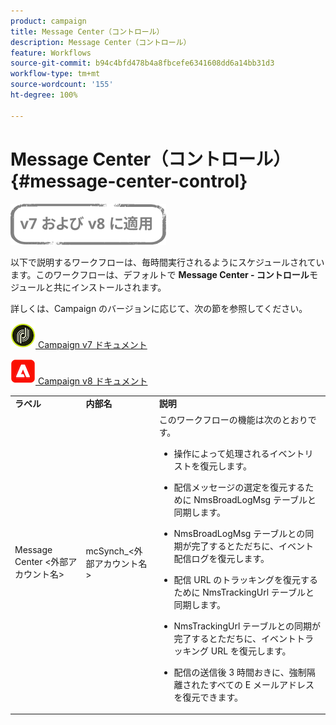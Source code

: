 ```yaml
---
product: campaign
title: Message Center（コントロール）
description: Message Center（コントロール）
feature: Workflows
source-git-commit: b94c4bfd478b4a8fbcefe6341608dd6a14bb31d3
workflow-type: tm+mt
source-wordcount: '155'
ht-degree: 100%

---
```



# Message Center（コントロール）{#message-center-control}

![](../../assets/common.svg)

以下で説明するワークフローは、毎時間実行されるようにスケジュールされています。このワークフローは、デフォルトで **Message Center - コントロール**&#x200B;モジュールと共にインストールされます。


詳しくは、Campaign のバージョンに応じて、次の節を参照してください。

![](assets/do-not-localize/v7.jpeg)[  Campaign v7 ドキュメント](../../message-center/using/about-transactional-messaging.md)

![](assets/do-not-localize/v8.png)[  Campaign v8 ドキュメント](https://experienceleague.adobe.com/docs/campaign/campaign-v8/send/transactional.html?lang=ja)


<table> 
 <tbody> 
  <tr> 
   <td> <strong>ラベル</strong><br /> </td> 
   <td> <strong>内部名</strong><br /> </td> 
   <td> <strong>説明</strong><br /> </td> 
  </tr> 
  <tr> 
   <td> Message Center &lt;外部アカウント名&gt;<br /> </td> 
   <td> mcSynch_&lt;外部アカウント名&gt;<br /> </td> 
   <td> このワークフローの機能は次のとおりです。<br /> 
    <ul> 
     <li> <p>操作によって処理されるイベントリストを復元します。</p> </li> 
     <li> <p>配信メッセージの選定を復元するために NmsBroadLogMsg テーブルと同期します。</p> </li> 
     <li> <p>NmsBroadLogMsg テーブルとの同期が完了するとただちに、イベント配信ログを復元します。</p> </li> 
     <li> <p>配信 URL のトラッキングを復元するために NmsTrackingUrl テーブルと同期します。</p> </li> 
     <li> <p>NmsTrackingUrl テーブルとの同期が完了するとただちに、イベントトラッキング URL を復元します。</p> </li> 
     <li> <p>配信の送信後 3 時間おきに、強制隔離されたすべての E メールアドレスを復元できます。</p> </li> 
    </ul> </td> 
  </tr> 
 </tbody> 
</table>

